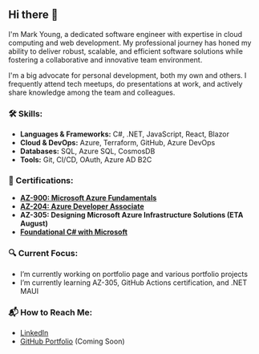 ## Hi there 👋

I'm Mark Young, a dedicated software engineer with expertise in cloud computing and web development. My professional journey has honed my ability to deliver robust, scalable, and efficient software solutions while fostering a collaborative and innovative team environment.

I'm a big advocate for personal development, both my own and others. I frequently attend tech meetups, do presentations at work, and actively share knowledge among the team and colleagues.

### 🛠️ Skills:
- **Languages & Frameworks:** C#, .NET, JavaScript, React, Blazor
- **Cloud & DevOps:** Azure, Terraform, GitHub, Azure DevOps
- **Databases:** SQL, Azure SQL, CosmosDB
- **Tools:** Git, CI/CD, OAuth, Azure AD B2C

### 📜 Certifications:
- **[AZ-900: Microsoft Azure Fundamentals](https://learn.microsoft.com/api/credentials/share/en-gb/MarkYoung-0118/23A7953649B08E11?sharingId=4104A57864890531)**
- **[AZ-204: Azure Developer Associate](https://learn.microsoft.com/api/credentials/share/en-gb/MarkYoung-0118/BB0638BC3712A7BF?sharingId=4104A57864890531)**
- **AZ-305: Designing Microsoft Azure Infrastructure Solutions (ETA August)**
- **[Foundational C# with Microsoft](https://www.freecodecamp.org/certification/fcc04e5c070-3ba1-42b2-a475-7ea4960d7e5a/foundational-c-sharp-with-microsoft)**

### 🔍 Current Focus:
- I’m currently working on portfolio page and various portfolio projects
- I’m currently learning AZ-305, GitHub Actions certification, and .NET MAUI

### 📬 How to Reach Me:
- [LinkedIn](https://www.linkedin.com/in/mark-young-526963185/)
- [GitHub Portfolio](https://vincentdawn.github.io) (Coming Soon)
